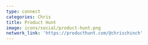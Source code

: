 ```yaml
---
type: connect
categories: Chris
title: Product Hunt
image: icons/social/product-hunt.png
network_link: 'https://producthunt.com/@chrischinch'
---
```

